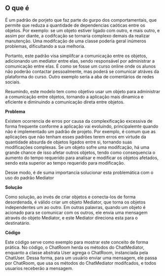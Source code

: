 ## O que é


É um padrão de porjeto que faz parte do gurpo dos comportamentais, que permite que reduza a quantidade de dependencias caóticas entre os objetos. Por exemplo: se um objeto estiver ligado com outro, e mais outro, e assim por diante, a codifcação se tornaria complexo demais da realizar manutenção. Uma modifcação de uma classe poderia geral inúmeros problemas, dificultando a sua melhoria. 

Portanto, este padrão visa simplifcar a comunicação entre os objetos, adicionando um mediator entre elas, sendo responsável por administrar a comunicação entre elas. É como se fosse um curso online onde os alunos não poderão contactar pessoalmente, mas poderá se comunicar atráves da plataforma do curso. Outro exemplo seria a aba de comentários de redes sociais. 

Resumindo, este modelo tem como objetivo usar um objeto para administrar a comunicação entre objetos, tornando a aplicação mais dinamica e eficiente e diminuindo a comunicação direta entre objetos. 



**Problema** 

Existem ocorrencia de erros por causa da complexificação excessiva de forma frequente conforme a aplicação vai evoluindo, principalemte quando não é implementado um padrão de projeto. Por exemplo, é comum que as aplicações que não tenham esses padrões terem erros em virtude da quantidade absurda de objetos ligados entre si, tornando suas modificações complexas. Se um objeto sofre uma modifcação, há uma grande chance de isso afetar outros objetos, tendo como consequencia o aumento do tempo requerido para analisar e modificar os objetos afetados, sendo esta superior ao tempo requerido para modificação.  


Desse modo, é de suma importancia solucionar esta problemática com o uso do padrão Mediator

**Solução** 

Como solução, ao invés de criar objetos e conecta-los de forma desordenada, é válido criar um objeto Mediator, que torna os objetos independentes um ao outro. Em outras palavras, quando um objeto é acionado para se comunicar com os outros, ele envia uma mensagem através do objeto Mediator, e este Mediator direciona esta para o destinatário. 

**Código** 

Este código serve como exemplo para mostrar este conceito de forma prática. No código, o ChatRoom herda os métodos do ChatMediator, enquanto a classe abstrata User agrega o ChatRoom, instanciada pela ChatUser. 
Dessa forma, para um usuário enviar uma mensagem, ele passa por ChatRoom, que usa os métodos do ChatMediator modifcados, e todos usuarios receberão a mensagem.

